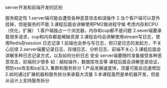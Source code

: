 server开发和前端开发的区别

服务稳定性
    1.server端可能会遭受各种恶意攻击和误操作
    2.当个客户端可以意外挂掉，但是服务的不能
    3.课程后面会讲解使用PM2做进程守候
考虑内存和CPU（优化，扩展）
    1.客户端独占一个浏览器，内存和cup都不是问题
    2.sever端要承载很多请求，cup和内存都是稀缺资源
    3.课程会吗会讲解使用stream写日志，使用Redis存session
日志记录
    1.前端也会参与写日志，但只是日志的发起方，不关心后续
    2.server端要记录日志、存储日志、分析日志、前端不关心
    3.课程后面会讲解多种日志记录方式，以及如何分析日志
安全
    server端要随时准备接受各种恶意攻击，前端则少很多
    如：越权操作，数据库攻击等
    课程后面会讲解登录验证，预防xss攻击和sql注入
集群和服务拆分
    1.产品发展速度快，流量可能会迅速增加
    2.如何通过扩展机器和服务拆分来承载大流量
    3.本课程虽然是单机器开发，但是从设计上支持服务拆分